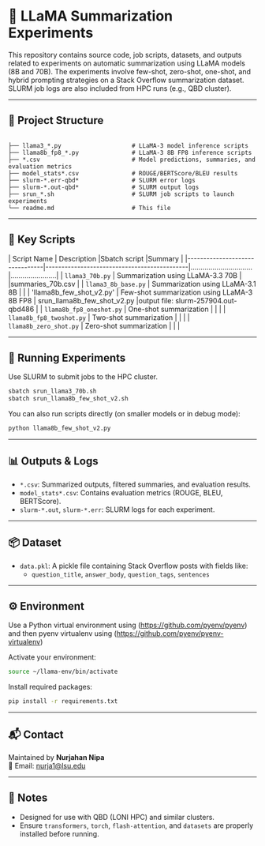 # 🦙 LLaMA Summarization Experiments

This repository contains source code, job scripts, datasets, and outputs related to experiments on automatic summarization using LLaMA models (8B and 70B). The experiments involve few-shot, zero-shot, one-shot, and hybrid prompting strategies on a Stack Overflow summarization dataset. SLURM job logs are also included from HPC runs (e.g., QBD cluster).

---

## 📁 Project Structure

```

├── llama3_*.py                    # LLaMA-3 model inference scripts
├── llama8b_fp8_*.py               # LLaMA-3 8B FP8 inference scripts
├── *.csv                          # Model predictions, summaries, and evaluation metrics
├── model_stats*.csv               # ROUGE/BERTScore/BLEU results
├── slurm-*.err-qbd*               # SLURM error logs
├── slurm-*.out-qbd*               # SLURM output logs
├── srun_*.sh                      # SLURM job scripts to launch experiments
└── readme.md                      # This file
```

---

## 🧠 Key Scripts

| Script Name                     | Description                                |Sbatch script                   |Summary               | 
|--------------------------------|---------------------------------------------|............................... |.......................|
| `llama3_70b.py`                | Summarization using LLaMA-3.3 70B           |                                |summaries_70b.csv       |
| `llama3_8b_base.py`            | Summarization using LLaMA-3.1 8B            | |
| 'llama8b_few_shot_v2.py'       | Few-shot summarization using LLaMA-3 8B FP8 | srun_llama8b_few_shot_v2.py    |output file: slurm-257904.out-qbd486 |
| `llama8b_fp8_oneshot.py`       | One-shot summarization                     | | |
| `llama8b_fp8_twoshot.py`       | Two-shot summarization                     | | |
| `llama8b_zero_shot.py`         | Zero-shot summarization                    | | |


---

## 🧪 Running Experiments

Use SLURM to submit jobs to the HPC cluster.

```bash
sbatch srun_llama3_70b.sh
sbatch srun_llama8b_few_shot_v2.sh
```

You can also run scripts directly (on smaller models or in debug mode):

```bash
python llama8b_few_shot_v2.py
```

---

## 📊 Outputs & Logs

- `*.csv`: Summarized outputs, filtered summaries, and evaluation results.
- `model_stats*.csv`: Contains evaluation metrics (ROUGE, BLEU, BERTScore).
- `slurm-*.out`, `slurm-*.err`: SLURM logs for each experiment.

---

## 📦 Dataset

- `data.pkl`: A pickle file containing Stack Overflow posts with fields like:
  - `question_title`, `answer_body`, `question_tags`, `sentences`

---

## ⚙️ Environment

Use a Python virtual environment using (https://github.com/pyenv/pyenv)  and then pyenv virtualenv using (https://github.com/pyenv/pyenv-virtualenv)

Activate your environment:
```bash
source ~/llama-env/bin/activate
```

Install required packages:
```bash
pip install -r requirements.txt
```

---

## 📬 Contact

Maintained by **Nurjahan Nipa**  
📧 Email: [nurja1@lsu.edu](mailto:nurja1@lsu.edu)

---

## 📌 Notes

- Designed for use with QBD (LONI HPC) and similar clusters.
- Ensure `transformers`, `torch`, `flash-attention`, and `datasets` are properly installed before running.
